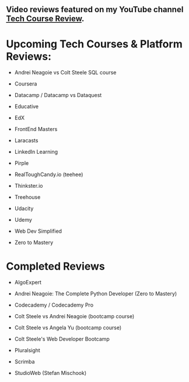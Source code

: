 ## Video reviews featured on my YouTube channel [Tech Course Review](https://www.youtube.com/techcoursereview).

# Upcoming Tech Courses & Platform Reviews:

- Andrei Neagoie vs Colt Steele SQL course

- Coursera

- Datacamp / Datacamp vs Dataquest

- Educative

- EdX

- FrontEnd Masters

- Laracasts

- LinkedIn Learning

- Pirple

- RealToughCandy.io (teehee)

- Thinkster.io 

- Treehouse

- Udacity

- Udemy

- Web Dev Simplified

- Zero to Mastery


# Completed Reviews

- AlgoExpert

- Andrei Neagoie: The Complete Python Developer (Zero to Mastery)

- Codecademy / Codecademy Pro

- Colt Steele vs Andrei Neagoie (bootcamp course)

- Colt Steele vs Angela Yu (bootcamp course)

- Colt Steele's Web Developer Bootcamp

- Pluralsight

- Scrimba

- StudioWeb (Stefan Mischook)

